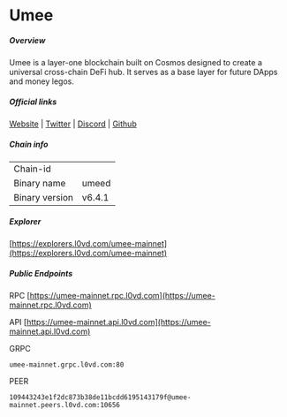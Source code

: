 # Umee


##### Overview
Umee is a layer-one blockchain built on Cosmos designed to create a universal cross-chain DeFi hub. It serves as a base layer for future DApps and money legos.


##### Official links
[Website](https://umee.cc/) | [Twitter](https://twitter.com/Umee_CrossChain) | [Discord](https://discord.gg/umee) | [Github](https://github.com/umee-network)

##### Chain info

|  |  |
| ------ | ------ |
| Chain-id |  |
| Binary name | umeed |
| Binary version | v6.4.1 |

##### Explorer
[https://explorers.l0vd.com/umee-mainnet](https://explorers.l0vd.com/umee-mainnet)

##### Public Endpoints
RPC
[https://umee-mainnet.rpc.l0vd.com](https://umee-mainnet.rpc.l0vd.com)

API
[https://umee-mainnet.api.l0vd.com](https://umee-mainnet.api.l0vd.com)

GRPC
```
umee-mainnet.grpc.l0vd.com:80
```

PEER
```
109443243e1f2dc873b38de11bcdd6195143179f@umee-mainnet.peers.l0vd.com:10656
```
